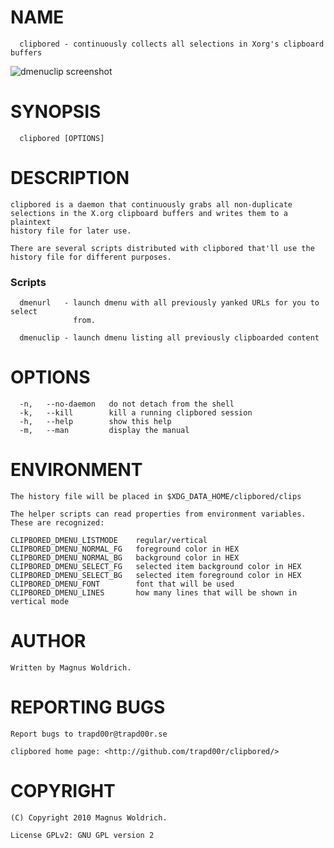 # NAME
      clipbored - continuously collects all selections in Xorg's clipboard buffers

  ![dmenuclip screenshot](http://p.japh.se/dmenuclip-screenshot.png)

# SYNOPSIS
      clipbored [OPTIONS]

# DESCRIPTION
    clipbored is a daemon that continuously grabs all non-duplicate
    selections in the X.org clipboard buffers and writes them to a plaintext
    history file for later use.

    There are several scripts distributed with clipbored that'll use the
    history file for different purposes.

### Scripts
      dmenurl   - launch dmenu with all previously yanked URLs for you to select
                  from.

      dmenuclip - launch dmenu listing all previously clipboarded content

# OPTIONS
      -n,   --no-daemon   do not detach from the shell
      -k,   --kill        kill a running clipbored session
      -h,   --help        show this help
      -m,   --man         display the manual

# ENVIRONMENT
    The history file will be placed in $XDG_DATA_HOME/clipbored/clips

    The helper scripts can read properties from environment variables.
    These are recognized:

    CLIPBORED_DMENU_LISTMODE    regular/vertical
    CLIPBORED_DMENU_NORMAL_FG   foreground color in HEX
    CLIPBORED_DMENU_NORMAL_BG   background color in HEX
    CLIPBORED_DMENU_SELECT_FG   selected item background color in HEX
    CLIPBORED_DMENU_SELECT_BG   selected item foreground color in HEX
    CLIPBORED_DMENU_FONT        font that will be used
    CLIPBORED_DMENU_LINES       how many lines that will be shown in vertical mode

# AUTHOR
    Written by Magnus Woldrich.

# REPORTING BUGS
    Report bugs to trapd00r@trapd00r.se

    clipbored home page: <http://github.com/trapd00r/clipbored/>

# COPYRIGHT
    (C) Copyright 2010 Magnus Woldrich.

    License GPLv2: GNU GPL version 2


